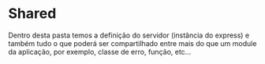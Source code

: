 # Shared

Dentro desta pasta temos a definição do servidor (instância do express) e também tudo o que poderá ser compartilhado entre mais do que um module da aplicação, por exemplo, classe de erro, função, etc...
